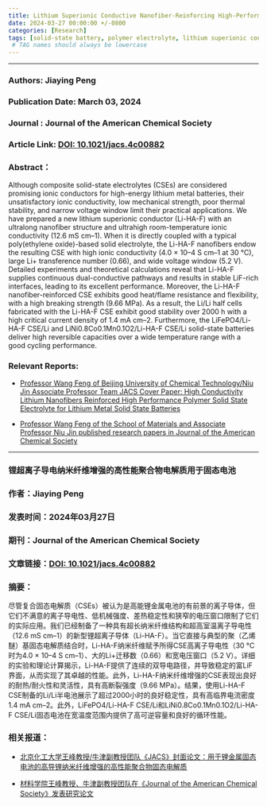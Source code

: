 ```yaml
---
title: Lithium Superionic Conductive Nanofiber-Reinforcing High-Performance Polymer Electrolytes for Solid-State Batteries
date: 2024-03-27 00:00:00 +/-0800
categories: [Research]
tags: [solid-state battery, polymer electrolyte, lithium superionic conductor, nanofiber]    
 # TAG names should always be lowercase
---
```

***

### Authors: **Jiaying Peng**  

### Publication Date: **March 03, 2024**  

### Journal : **Journal of the American Chemical Society**  

### Article Link: [DOI: 10.1021/jacs.4c00882](https://doi.org/10.1021/jacs.4c00882)

### Abstract：

Although composite solid-state electrolytes (CSEs) are considered promising ionic conductors for high-energy lithium metal batteries, their unsatisfactory ionic conductivity, low mechanical strength, poor thermal stability, and narrow voltage window limit their practical applications. We have prepared a new lithium superionic conductor (Li-HA-F) with an ultralong nanofiber structure and ultrahigh room-temperature ionic conductivity (12.6 mS cm–1). When it is directly coupled with a typical poly(ethylene oxide)-based solid electrolyte, the Li-HA-F nanofibers endow the resulting CSE with high ionic conductivity (4.0 × 10–4 S cm–1 at 30 °C), large Li+ transference number (0.66), and wide voltage window (5.2 V). Detailed experiments and theoretical calculations reveal that Li-HA-F supplies continuous dual-conductive pathways and results in stable LiF-rich interfaces, leading to its excellent performance. Moreover, the Li-HA-F nanofiber-reinforced CSE exhibits good heat/flame resistance and flexibility, with a high breaking strength (9.66 MPa). As a result, the Li/Li half cells fabricated with the Li-HA-F CSE exhibit good stability over 2000 h with a high critical current density of 1.4 mA cm–2. Furthermore, the LiFePO4/Li-HA-F CSE/Li and LiNi0.8Co0.1Mn0.1O2/Li-HA-F CSE/Li solid-state batteries deliver high reversible capacities over a wide temperature range with a good cycling performance.

### Relevant Reports:

- [Professor Wang Feng of Beijing University of Chemical Technology/Niu Jin Associate Professor Team JACS Cover Paper: High Conductivity Lithium Nanofibers Reinforced High Performance Polymer Solid State Electrolyte for Lithium Metal Solid State Batteries](https://mp.weixin.qq.com/s/Z3UPl25dvIEIo7d83FP2BQ)

- [Professor Wang Feng of the School of Materials and Associate Professor Niu Jin published research papers in Journal of the American Chemical Society](https://cmse.buct.edu.cn/2024/0329/c4118a189783/page.htm)

***

### **锂超离子导电纳米纤维增强的高性能聚合物电解质用于固态电池**  

### 作者：**Jiaying Peng**  

### 发表时间：**2024年03月27日**  

### 期刊：**Journal of the American Chemical Society**  

### 文章链接：[DOI: 10.1021/jacs.4c00882](https://doi.org/10.1021/jacs.4c00882)

### 摘要：  

尽管复合固态电解质（CSEs）被认为是高能锂金属电池的有前景的离子导体，但它们不满意的离子导电性、低机械强度、差热稳定性和狭窄的电压窗口限制了它们的实际应用。我们已经制备了一种具有超长纳米纤维结构和超高室温离子导电性（12.6 mS cm–1）的新型锂超离子导体（Li-HA-F）。当它直接与典型的聚（乙烯醚）基固态电解质结合时，Li-HA-F纳米纤维赋予所得CSE高离子导电性（30 °C时为4.0 × 10–4 S cm–1）、大的Li+迁移数（0.66）和宽电压窗口（5.2 V）。详细的实验和理论计算揭示，Li-HA-F提供了连续的双导电路径，并导致稳定的富LiF界面，从而实现了其卓越的性能。此外，Li-HA-F纳米纤维增强的CSE表现出良好的耐热/耐火性和灵活性，具有高断裂强度（9.66 MPa）。结果，使用Li-HA-F CSE制备的Li/Li半电池展示了超过2000小时的良好稳定性，具有高临界电流密度1.4 mA cm–2。此外，LiFePO4/Li-HA-F CSE/Li和LiNi0.8Co0.1Mn0.1O2/Li-HA-F CSE/Li固态电池在宽温度范围内提供了高可逆容量和良好的循环性能。

### 相关报道：

- [北京化工大学王峰教授/牛津副教授团队《JACS》封面论文：用于锂金属固态电池的高导锂纳米纤维增强的高性能聚合物固态电解质](https://mp.weixin.qq.com/s/Z3UPl25dvIEIo7d83FP2BQ)

- [材料学院王峰教授、牛津副教授团队在《Journal of the American Chemical Society》发表研究论文](https://cmse.buct.edu.cn/2024/0329/c4118a189783/page.htm)

<!--
***

> **Please Note:**Before commenting, review the DECLAEATION in the [[ABOUT]](/about/) section (highlighted in red). By commenting, you agree to these terms. Thank you for your cooperation and understanding.
>
> **请注意：**发表评论前，请先阅读[[ABOUT]](/about/)部分中的红色高亮声明。评论即表明您同意这些条款。感谢您的配合与理解。
{: .prompt-warning }

-->